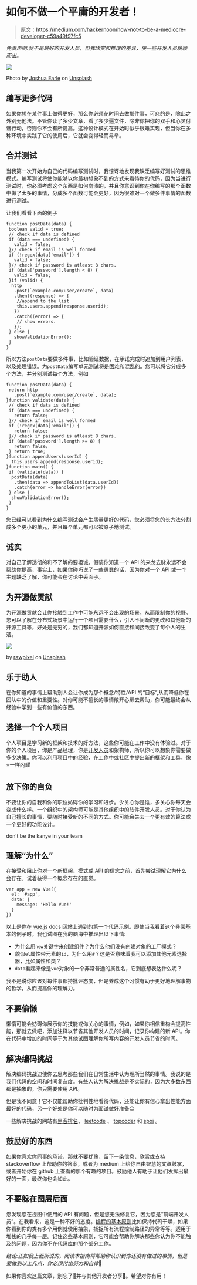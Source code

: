 # 如何不做一个平庸的开发者！

> 原文：<https://medium.com/hackernoon/how-not-to-be-a-mediocre-developer-c59a49f97fc5>

*免责声明:我不是最好的开发人员，但我欣赏和推理的差异，使一些开发人员脱颖而出。*

![](img/23c2265b8451130642a4571c7f954ff0.png)

Photo by [Joshua Earle](https://unsplash.com/@joshuaearle?utm_source=medium&utm_medium=referral) on [Unsplash](https://unsplash.com?utm_source=medium&utm_medium=referral)

## 编写更多代码

如果你想在某件事上做得更好，那么你必须花时间去做那件事，可悲的是，除此之外别无他法。不管你读了多少文章，看了多少遍文件，除非你把你的双手和心灵付诸行动，否则你不会有所提高。这种设计模式在开始时似乎很难实现，但当你在多种环境中实践了它的使用后，它就会变得轻而易举。

## 合并测试

当我第一次开始为自己的代码编写测试时，我惊讶地发现我缺乏编写好测试的思维模式。编写测试将使你能够以你最初想象不到的方式来看待你的代码，因为当进行测试时，你必须考虑这个东西是如何崩溃的，并且你意识到你在你编写的那个函数中做了太多的事情，分成多个函数可能会更好，因为很难对一个做多件事情的函数进行测试。

让我们看看下面的例子

```
function postData(data) {
 boolean valid = true;
 // check if data is defined
 if (data === undefined) {
   valid = false;
 }// check if email is well formed
 if (!regex(data['email']) {
   valid = false;
 }// check if password is atleast 8 chars.
 if (data['password'].length < 8) {
   valid = false;
 }if (valid) {
  http
   .post(`example.com/user/create`, data)
   .then((response) => {
    //append to the list
    this.users.append(response.userid);
   })
   .catch((error) => {
    // show errors.
   });
 } else {
   showValidationError();
 }
}
```

所以方法`postData`要做多件事，比如验证数据，在承诺完成时追加到用户列表，以及处理错误。为`postData`编写单元测试将是困难和混乱的。您可以将它分成多个方法，并分别测试每个方法，例如

```
function postData(data) {
 return http
   .post(`example.com/user/create`, data);
}function validate(data) {
 // check if data is defined
 if (data === undefined) {
   return false;
 }// check if email is well formed
 if (!regex(data['email']) {
   return false;
 }// check if password is atleast 8 chars.
 if (data['password'].length >= 8) {
   return false;
 } return true;
}function appendUsers(userId) {
  this.users.append(response.userid);
}function main() {
 if (validate(data)) {
  postData(data)
   .then(data => appendToList(data.userId))
   .catch(error => handleError(error))
 } else {
  showValidationError();
 }
}
```

您已经可以看到为什么编写测试会产生质量更好的代码，您必须将您的长方法分割成多个更小的单元，并且每个单元都可以被原子地测试。

## 诚实

对自己了解透彻的和不了解的要坦诚。假装你知道一个 API 的来龙去脉永远不会帮助你提高，事实上，如果你碰巧说了一些愚蠢的话，因为你对一个 API 或一个主题缺乏了解，你可能会在讨论中丢面子。

## 为开源做贡献

为开源做贡献会让你接触到工作中可能永远不会出现的场景，从而限制你的视野。您可以了解在分布式场景中运行一个项目需要什么，引入不间断的更改和其他新的开源工具等，好处是无穷的，我们都知道开源如何直接和间接改变了每个人的生活。

![](img/c66dab4c5669d246f467ac7db8551b55.png)

by [rawpixel](https://unsplash.com/@rawpixel?utm_source=medium&utm_medium=referral) on [Unsplash](https://unsplash.com?utm_source=medium&utm_medium=referral)

## 乐于助人

在你知道的事情上帮助别人会让你成为那个概念/特性/API 的“目标”,从而降低你在团队中的价值和重要性。对你可能不擅长的事情敞开心扉去帮助，你可能最终会从经验中学到一些有价值的东西。

## 选择一个个人项目

个人项目是学习新的框架和技术的好方法，这些你可能在工作中没有体验过。对于你的个人项目，你是产品经理，你是[开发人员](https://hackernoon.com/tagged/developer)和架构师，所以你可以想象你需要做多少决策。你可以利用项目中的经验，在工作中或社区中提出新的框架和工具，像⭐️一样闪耀

## 放下你的自负

不要让你的自我和你的职位妨碍你的学习和进步。少关心你是谁，多关心你每天会变成什么样。一个组织中的架构师可能是其他组织中的软件开发人员。对于你认为自己擅长的事情，要随时接受新的不同的方式。你可能会失去一个更有效的算法或一个更好的功能设计。

don’t be the kanye in your team

## 理解“为什么”

在接受和阻止你对一个新框架、模式或 API 的信念之前，首先尝试理解它为什么会存在。试着获得一个概念存在的直觉。

```
var app = new Vue({
  el: '#app',
  data: {
    message: 'Hello Vue!'
  }
})
```

以上是你在 [vue.js](https://vuejs.org/v2/guide/) docs 网站上遇到的第一个代码示例。即使当我看着这个非常基本的例子时，我也试图在我的脑海中推理出以下事情:

*   为什么用`new`关键字来创建组件？为什么他们没有创建对象的工厂模式？
*   貌似`el`属性带元素的`id`，为什么用`#`？这是否意味着我可以添加其他元素选择器，比如属性和类？
*   `data`看起来像是`vue`对象的一个非常普通的属性名，它到底想表达什么呢？

我不是说你应该对每件事都持批评态度，但是养成这个习惯有助于更好地理解事物的哲学，从而提高你的理解力。

## 不要偷懒

懒惰可能会妨碍你展示你的技能或你关心的事情，例如，如果你相信重构会提高性能，那就去做吧，添加注释以节省其他开发人员的时间，记录你构建的新 API。你在代码中增加的时间等于为其他试图理解你所写内容的开发人员节省的时间。

## 解决编码挑战

解决编码挑战迫使你去思考那些我们在日常生活中认为理所当然的事情。我说的是我们代码的空间和时间复杂度。有些人认为解决挑战是不实际的，因为大多数东西都是抽象的，你只需要使用 API。

但是我不同意！它不仅能帮助你批判性地看待代码，还能让你有信心拿出性能方面最好的代码，另一个好处是你可以随时为面试做好准备😉

一些解决挑战的网站有[黑客排名](http://hackerrank.com)、 [leetcode](http://leetcode.com) 、 [topcoder](https://www.topcoder.com/) 和 [spoj](https://www.spoj.com/) 。

## 鼓励好的东西

如果你喜欢你同事的承诺，那就不要犹豫，留下一条信息，欣赏或支持 stackoverflow 上帮助你的答案，或者为 medium 上给你自由智慧的文章鼓掌，或者开始你在 github 上查看的那个有趣的项目。鼓励他人有助于让他们发挥出最好的一面，最终你也会如此。

## 不要躲在图层后面

您发现您在视图中使用的 API 有问题，但是您无法修复它，因为您是“前端开发人员”。在我看来，这是一种不好的态度。[编程的基本原则](https://hackernoon.com/tagged/programming)比如保持代码干燥，如果你看到你的类有多个用例就使用抽象，捕捉所有流程控制路径的异常等等。适用于堆栈的几乎每一层。记住这些基本原则，它可能会帮助你解决那些你认为你不能触及的问题，因为你不在代码库的那个部分工作。

*结论:正如我上面所说的，阅读本指南将帮助你认识到你还没有做过的事情，但是要做到以上几点，你必须付出努力和自律*🙂

如果你喜欢这篇文章，别忘了👏并与其他开发者分享🙂。希望对你有用！